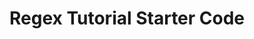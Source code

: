 # Regex Tutorial Starter Code

<script src="https://gist.github.com/ahermez/2249b6349f2297f3a8aa1c7d3b43be18.js"></script>
